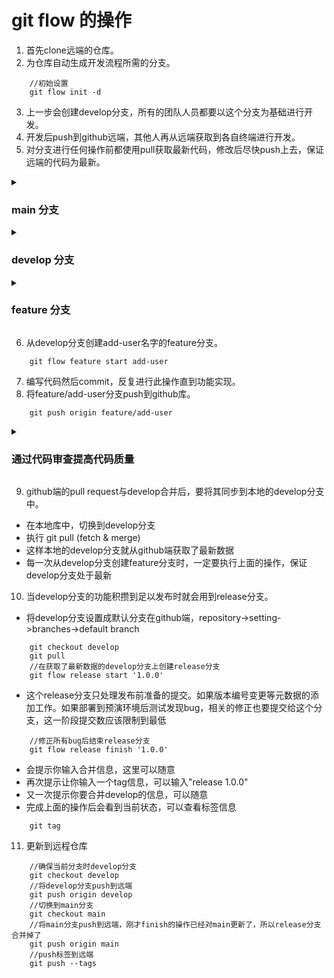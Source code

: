 # git flow 的操作

1. 首先clone远端的仓库。
2. 为仓库自动生成开发流程所需的分支。
```
	//初始设置
	git flow init -d
```
3. 上一步会创建develop分支，所有的团队人员都要以这个分支为基础进行开发。
4. 开发后push到github远端，其他人再从远端获取到各自终端进行开发。
5. 对分支进行任何操作前都使用pull获取最新代码，修改后尽快push上去，保证远端的代码为最新。

<details><summary><h3>main 分支</h3></summary>
main 分支一直保持着软件可以正常运行的状态，等其他分支进展到可以发步的程度再与master分支合并，这合并只在发布成品时进行。发布时会附加版本编号，git的标签。
</details>
<details><summary><h3>develop 分支</h3></summary>
develop 分支是开发的中心分支，与main分支一样不允许直接修改和提交，程序员要以develop分支为起点新建分支。也就是说develop分支维持着开发过程中最新的源码，方便程序员新建feature分支进行自己的工作。
</details>
<details><summary><h3>feature 分支</h3></summary>
feature 分支以develop分支为起点，是开发者直接更改代码发送提交的分支。流程如下：

- 从develop分支创建feature分支
- 再feature分支中实现目标功能
- 通过github向develop分支发送pull request
- 接受其他开发者审查后，将pull request合并至develop分支
- 与develop分支合并后就完成了feature的工作，就可以根据需要删除

</details>

6. 从develop分支创建add-user名字的feature分支。
```
	git flow feature start add-user
```
7. 编写代码然后commit，反复进行此操作直到功能实现。
8. 将feature/add-user分支push到github库。
```
	git push origin feature/add-user
```

<details><summary><h3>通过代码审查提高代码质量</h3></summary>

- 由其他开发者进行代码审查，并在pull request中反馈
- 修改代码以反馈内容（在本地feature/add-user分支中)
- 将修改后的 feature/add-user 分支push到远程库（自动添加至之前的pull request）
- 重复前三步，直到确认代码没有问题
- 由其他开发者将其合并至develop分支中

-------- 如何反馈审查的pull request --------

- 没有测试或测试未通过
- 违反编码规则
- 代码品质过低（命名不明确，方法冗长等）
- 还有重构的余地
- 有重复部分

</details>

9. github端的pull request与develop合并后，要将其同步到本地的develop分支中。
- 在本地库中，切换到develop分支
- 执行 git pull (fetch & merge)
- 这样本地的develop分支就从github端获取了最新数据
- 每一次从develop分支创建feature分支时，一定要执行上面的操作，保证develop分支处于最新
10. 当develop分支的功能积攒到足以发布时就会用到release分支。
- 将develop分支设置成默认分支在github端，repository->setting->branches->default branch
```
	git checkout develop
	git pull
	//在获取了最新数据的develop分支上创建release分支
	git flow release start '1.0.0'
```
- 这个release分支只处理发布前准备的提交。如果版本编号变更等元数据的添加工作。如果部署到预演环境后测试发现bug，相关的修正也要提交给这个分支，这一阶段提交数应该限制到最低
```
	//修正所有bug后结束release分支
	git flow release finish '1.0.0'
```
- 会提示你输入合并信息，这里可以随意
- 再次提示让你输入一个tag信息，可以输入"release 1.0.0"
- 又一次提示你要合并develop的信息，可以随意
- 完成上面的操作后会看到当前状态，可以查看标签信息
```
	git tag
```
11. 更新到远程仓库
```
	//确保当前分支时develop分支
	git checkout develop
	//将develop分支push到远端
	git push origin develop
	//切换到main分支
	git checkout main
	//将main分支push到远端，刚才finish的操作已经对main更新了，所以release分支合并掉了
	git push origin main
	//push标签到远端
	git push --tags
```
